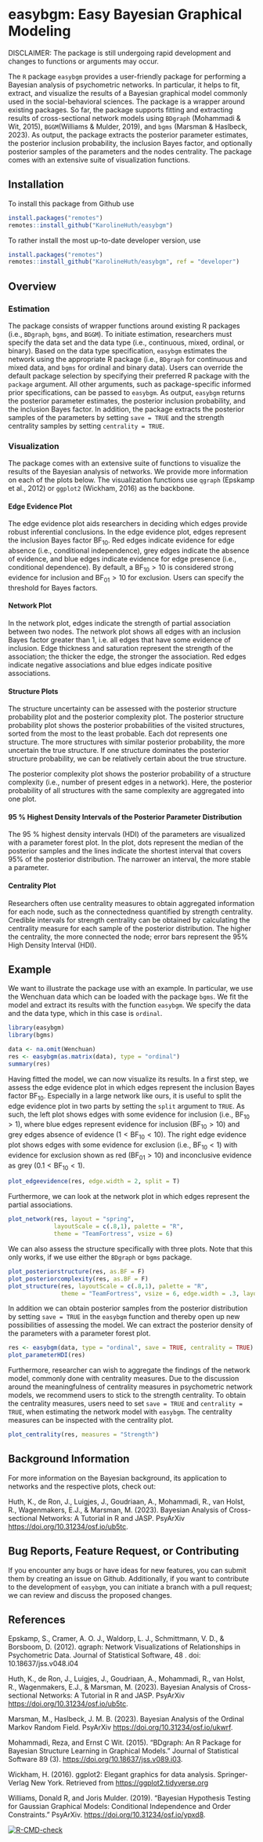 # easybgm: Easy Bayesian Graphical Modeling

DISCLAIMER: The package is still undergoing rapid development and changes to functions or arguments may occur. 

The `R` package `easybgm` provides a user-friendly package for performing a Bayesian analysis of psychometric networks. In particular, it helps to fit, extract, and visualize the results of a Bayesian graphical model commonly used in the social-behavioral sciences. The package is a wrapper around existing packages. So far, the package supports fitting and extracting results of cross-sectional network models using `BDgraph` (Mohammadi \& Wit, 2015), `BGGM`(Williams \& Mulder, 2019), and `bgms` (Marsman \& Haslbeck, 2023). As output, the package extracts the posterior parameter estimates, the posterior inclusion probability, the inclusion Bayes factor, and optionally posterior samples of the parameters and the nodes centrality. The package comes with an extensive suite of visualization functions. 

## Installation

To install this package from Github use

```r
install.packages("remotes")
remotes::install_github("KarolineHuth/easybgm")
```

To rather install the most up-to-date developer version, use 

```r
install.packages("remotes")
remotes::install_github("KarolineHuth/easybgm", ref = "developer")
```

## Overview

### Estimation

The package consists of wrapper functions around existing R packages (i.e., `BDgraph`, `bgms`, and `BGGM`). To initiate estimation, researchers must specify the data set and the data type (i.e., continuous, mixed, ordinal, or binary). Based on the data type specification, `easybgm` estimates the network using the appropriate R package (i.e., `BDgraph` for continuous and mixed data, and `bgms` for ordinal and binary data). Users can override the default package selection by specifying their preferred R package with the `package` argument. All other arguments, such as package-specific informed prior specifications, can be passed to `easybgm`. As output, `easybgm` returns the posterior parameter estimates, the posterior inclusion probability, and the inclusion Bayes factor. In addition, the package extracts the posterior samples of the parameters by setting `save = TRUE` and the strength centrality samples by setting `centrality = TRUE`.

### Visualization

The package comes with an extensive suite of functions to visualize the results of the Bayesian analysis of networks. We provide more information on each of the plots below. The visualization functions use `qgraph` (Epskamp et al., 2012) or `ggplot2` (Wickham, 2016) as the backbone. 

#### Edge Evidence Plot 

The edge evidence plot aids researchers in deciding which edges provide robust inferential conclusions. In the edge evidence plot, edges represent the inclusion Bayes factor $\text{BF}_{10}$. Red edges indicate evidence for edge absence (i.e., conditional independence), grey edges indicate the absence of evidence, and blue edges indicate evidence for edge presence (i.e., conditional dependence). By default, a $\text{BF}_{10} > 10$ is considered strong evidence for inclusion and $\text{BF}_{01} > 10$ for exclusion. Users can specify the threshold for Bayes factors. 

#### Network Plot

In the network plot, edges indicate the strength of partial association between two nodes. The network plot shows all edges with an inclusion Bayes factor greater than $1$, i.e. all edges that have some evidence of inclusion. Edge thickness and saturation represent the strength of the association; the thicker the edge, the stronger the association. Red edges indicate negative associations and blue edges indicate positive associations.

#### Structure Plots

The structure uncertainty can be assessed with the posterior structure probability plot and the posterior complexity plot. The posterior structure probability plot shows the posterior probabilities of the visited structures, sorted from the most to the least probable. Each dot represents one structure. The more structures with similar posterior probability, the more uncertain the true structure. If one structure dominates the posterior structure probability, we can be relatively certain about the true structure.

The posterior complexity plot shows the posterior probability of a structure complexity (i.e., number of present edges in a network). Here, the posterior probability of all structures with the same complexity are aggregated into one plot. 

#### 95 \% Highest Density Intervals of the Posterior Parameter Distribution

The 95 \% highest density intervals (HDI) of the parameters are visualized with a parameter forest plot. In the plot, dots represent the median of the posterior samples and the lines indicate the shortest interval that covers 95\% of the posterior distribution. The narrower an interval, the more stable a parameter.  

#### Centrality Plot

Researchers often use centrality measures to obtain aggregated information for each node, such as the connectedness quantified by strength centrality. Credible intervals for strength centrality can be obtained by calculating the centrality measure for each sample of the posterior distribution. The higher the centrality, the more connected the node; error bars represent the 95\% High Density Interval (HDI). 

## Example

We want to illustrate the package use with an example. In particular, we use the Wenchuan data which can be loaded with the package `bgms`. We fit the model and extract its results with the function `easybgm`. We specify the data and the data type, which in this case is `ordinal`. 

```r
library(easybgm)
library(bgms)

data <- na.omit(Wenchuan)
res <- easybgm(as.matrix(data), type = "ordinal")
summary(res)
```

Having fitted the model, we can now visualize its results. In a first step, we assess the edge evidence plot in which edges represent the inclusion Bayes factor $\text{BF}_{10}$. Especially in a large network like ours, it is useful to split the edge evidence plot in two parts by setting the `split` argument to `TRUE`. As such, the left plot shows edges with some evidence for inclusion (i.e., $\text{BF}_{10} > 1$), where blue edges represent evidence for inclusion ($\text{BF}_{10} > 10$) and grey edges absence of evidence ($1 < \text{BF}_{10} < 10$). The right edge evidence plot shows edges with some evidence for exclusion (i.e., $\text{BF}_{10} < 1$) with evidence for exclusion shown as red ($\text{BF}_{01} > 10$) and inconclusive evidence as grey ($0.1 < \text{BF}_{10} < 1$).  

```r
plot_edgeevidence(res, edge.width = 2, split = T)
```

Furthermore, we can look at the network plot in which edges represent the partial associations.

```r
plot_network(res, layout = "spring", 
             layoutScale = c(.8,1), palette = "R",
             theme = "TeamFortress", vsize = 6)
```

We can also assess the structure specifically with three plots. Note that this only works, if we use either the `BDgraph` or `bgms` package. 

```r
plot_posteriorstructure(res, as.BF = F)
plot_posteriorcomplexity(res, as.BF = F)
plot_structure(res, layoutScale = c(.8,1), palette = "R",
               theme = "TeamFortress", vsize = 6, edge.width = .3, layout = "spring")
```

In addition we can obtain posterior samples from the posterior distribution by setting `save = TRUE` in the `easybgm` function and thereby open up new possibilities of assessing the model. We can extract the posterior density of the parameters with a parameter forest plot. 

```r
res <- easybgm(data, type = "ordinal", save = TRUE, centrality = TRUE)
plot_parameterHDI(res)
```


Furthermore, researcher can wish to aggregate the findings of the network model, commonly done with centrality measures. Due to the discussion around the meaningfulness of centrality measures in psychometric network models, we recommend users to stick to the strength centrality. To obtain the centrality measures, users need to set `save = TRUE` and `centrality = TRUE`, when estimating the network model with `easybgm`. The centrality measures can be inspected with the centrality plot. 

```r
plot_centrality(res, measures = "Strength")
```

## Background Information

For more information on the Bayesian background, its application to networks and the respective plots, check out: 

Huth, K., de Ron, J., Luigjes, J., Goudriaan, A., Mohammadi, R., van Holst, R., Wagenmakers, E.J., \& Marsman, M. (2023). Bayesian Analysis of Cross-sectional Networks: A Tutorial in R and JASP. PsyArXiv https://doi.org/10.31234/osf.io/ub5tc.

## Bug Reports, Feature Request, or Contributing

If you encounter any bugs or have ideas for new features, you can submit them by creating an issue on Github. Additionally, if you want to contribute to the development of `easybgm`, you can initiate a branch with a pull request; we can review and discuss the proposed changes.

## References

Epskamp, S., Cramer, A. O. J., Waldorp, L. J., Schmittmann, V. D., & Borsboom, D. (2012). qgraph: Network Visualizations of Relationships in Psychometric Data. Journal of Statistical Software, 48 . doi: 10.18637/jss.v048.i04

Huth, K., de Ron, J., Luigjes, J., Goudriaan, A., Mohammadi, R., van Holst, R., Wagenmakers, E.J., \& Marsman, M. (2023). Bayesian Analysis of Cross-sectional Networks: A Tutorial in R and JASP. PsyArXiv https://doi.org/10.31234/osf.io/ub5tc.

Marsman, M., Haslbeck, J. M. B. (2023). Bayesian Analysis of the Ordinal Markov Random Field. PsyArXiv https://doi.org/10.31234/osf.io/ukwrf. 

Mohammadi, Reza, and Ernst C Wit. (2015). “BDgraph: An R Package for Bayesian Structure Learning in Graphical Models.” Journal of Statistical Software 89 (3). https://doi.org/10.18637/jss.v089.i03.

Wickham, H. (2016). ggplot2: Elegant graphics for data analysis. Springer-Verlag New York. Retrieved from https://ggplot2.tidyverse.org

Williams, Donald R, and Joris Mulder. (2019). “Bayesian Hypothesis Testing for Gaussian Graphical Models: Conditional Independence and Order Constraints.” PsyArXiv. https://doi.org/10.31234/osf.io/ypxd8.

<!-- badges: start -->
[![R-CMD-check](https://github.com/KarolineHuth/easybgm/actions/workflows/R-CMD-check.yaml/badge.svg)](https://github.com/KarolineHuth/easybgm/actions/workflows/R-CMD-check.yaml)
<!-- badges: end -->
